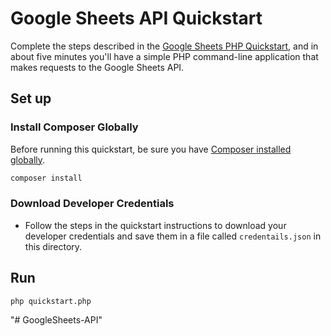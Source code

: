 # Google Sheets API Quickstart

Complete the steps described in the [Google Sheets PHP Quickstart](https://developers.google.com/sheets/api/quickstart/php), and in about five minutes you'll have a simple PHP command-line application that makes requests to the Google Sheets API.

## Set up

### Install Composer Globally

Before running this quickstart, be sure you have [Composer installed globally](https://getcomposer.org/doc/00-intro.md#globally).

```sh
composer install
```

### Download Developer Credentials

- Follow the steps in the quickstart instructions to download your developer
  credentials and save them in a file called `credentails.json` in this
  directory.

## Run

```sh
php quickstart.php
```
"# GoogleSheets-API" 
